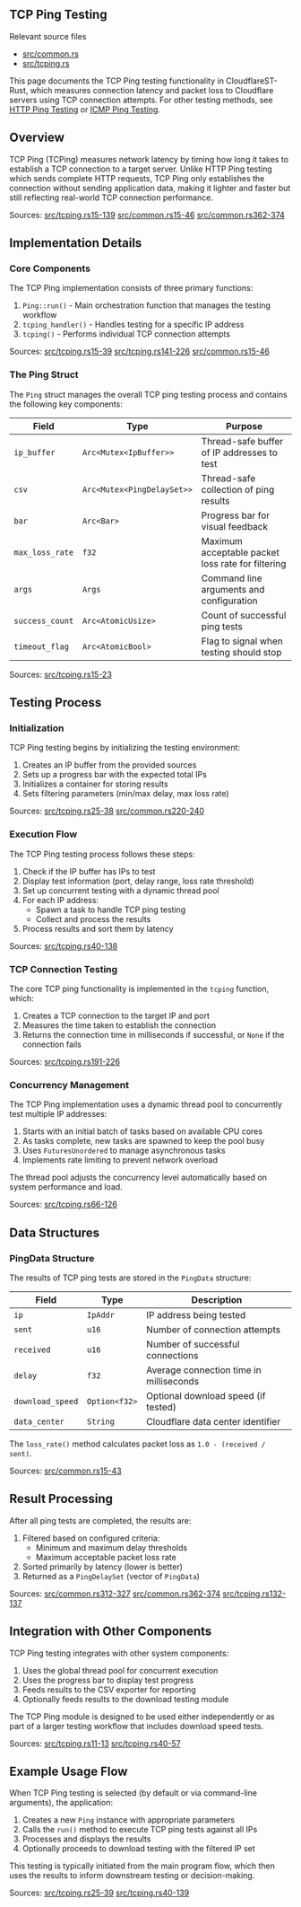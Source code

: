 ## TCP Ping Testing

Relevant source files

+   [src/common.rs](https://github.com/GuangYu-yu/CloudflareST-Rust/blob/57de4236/src/common.rs)
+   [src/tcping.rs](https://github.com/GuangYu-yu/CloudflareST-Rust/blob/57de4236/src/tcping.rs)

This page documents the TCP Ping testing functionality in CloudflareST-Rust, which measures connection latency and packet loss to Cloudflare servers using TCP connection attempts. For other testing methods, see [HTTP Ping Testing](https://deepwiki.com/GuangYu-yu/CloudflareST-Rust/4.1-http-ping-testing) or [ICMP Ping Testing](https://deepwiki.com/GuangYu-yu/CloudflareST-Rust/4.3-icmp-ping-testing).

## Overview

TCP Ping (TCPing) measures network latency by timing how long it takes to establish a TCP connection to a target server. Unlike HTTP Ping testing which sends complete HTTP requests, TCP Ping only establishes the connection without sending application data, making it lighter and faster but still reflecting real-world TCP connection performance.

Sources: [src/tcping.rs15-139](https://github.com/GuangYu-yu/CloudflareST-Rust/blob/57de4236/src/tcping.rs#L15-L139) [src/common.rs15-46](https://github.com/GuangYu-yu/CloudflareST-Rust/blob/57de4236/src/common.rs#L15-L46) [src/common.rs362-374](https://github.com/GuangYu-yu/CloudflareST-Rust/blob/57de4236/src/common.rs#L362-L374)

## Implementation Details

### Core Components

The TCP Ping implementation consists of three primary functions:

1.  `Ping::run()` - Main orchestration function that manages the testing workflow
2.  `tcping_handler()` - Handles testing for a specific IP address
3.  `tcping()` - Performs individual TCP connection attempts

Sources: [src/tcping.rs15-39](https://github.com/GuangYu-yu/CloudflareST-Rust/blob/57de4236/src/tcping.rs#L15-L39) [src/tcping.rs141-226](https://github.com/GuangYu-yu/CloudflareST-Rust/blob/57de4236/src/tcping.rs#L141-L226) [src/common.rs15-46](https://github.com/GuangYu-yu/CloudflareST-Rust/blob/57de4236/src/common.rs#L15-L46)

### The Ping Struct

The `Ping` struct manages the overall TCP ping testing process and contains the following key components:

| Field | Type | Purpose |
| --- | --- | --- |
| `ip_buffer` | `Arc<Mutex<IpBuffer>>` | Thread-safe buffer of IP addresses to test |
| `csv` | `Arc<Mutex<PingDelaySet>>` | Thread-safe collection of ping results |
| `bar` | `Arc<Bar>` | Progress bar for visual feedback |
| `max_loss_rate` | `f32` | Maximum acceptable packet loss rate for filtering |
| `args` | `Args` | Command line arguments and configuration |
| `success_count` | `Arc<AtomicUsize>` | Count of successful ping tests |
| `timeout_flag` | `Arc<AtomicBool>` | Flag to signal when testing should stop |

Sources: [src/tcping.rs15-23](https://github.com/GuangYu-yu/CloudflareST-Rust/blob/57de4236/src/tcping.rs#L15-L23)

## Testing Process

### Initialization

TCP Ping testing begins by initializing the testing environment:

1.  Creates an IP buffer from the provided sources
2.  Sets up a progress bar with the expected total IPs
3.  Initializes a container for storing results
4.  Sets filtering parameters (min/max delay, max loss rate)

Sources: [src/tcping.rs25-38](https://github.com/GuangYu-yu/CloudflareST-Rust/blob/57de4236/src/tcping.rs#L25-L38) [src/common.rs220-240](https://github.com/GuangYu-yu/CloudflareST-Rust/blob/57de4236/src/common.rs#L220-L240)

### Execution Flow

The TCP Ping testing process follows these steps:

1.  Check if the IP buffer has IPs to test
2.  Display test information (port, delay range, loss rate threshold)
3.  Set up concurrent testing with a dynamic thread pool
4.  For each IP address:
    +   Spawn a task to handle TCP ping testing
    +   Collect and process the results
5.  Process results and sort them by latency

Sources: [src/tcping.rs40-138](https://github.com/GuangYu-yu/CloudflareST-Rust/blob/57de4236/src/tcping.rs#L40-L138)

### TCP Connection Testing

The core TCP ping functionality is implemented in the `tcping` function, which:

1.  Creates a TCP connection to the target IP and port
2.  Measures the time taken to establish the connection
3.  Returns the connection time in milliseconds if successful, or `None` if the connection fails

Sources: [src/tcping.rs191-226](https://github.com/GuangYu-yu/CloudflareST-Rust/blob/57de4236/src/tcping.rs#L191-L226)

### Concurrency Management

The TCP Ping implementation uses a dynamic thread pool to concurrently test multiple IP addresses:

1.  Starts with an initial batch of tasks based on available CPU cores
2.  As tasks complete, new tasks are spawned to keep the pool busy
3.  Uses `FuturesUnordered` to manage asynchronous tasks
4.  Implements rate limiting to prevent network overload

The thread pool adjusts the concurrency level automatically based on system performance and load.

Sources: [src/tcping.rs66-126](https://github.com/GuangYu-yu/CloudflareST-Rust/blob/57de4236/src/tcping.rs#L66-L126)

## Data Structures

### PingData Structure

The results of TCP ping tests are stored in the `PingData` structure:

| Field | Type | Description |
| --- | --- | --- |
| `ip` | `IpAddr` | IP address being tested |
| `sent` | `u16` | Number of connection attempts |
| `received` | `u16` | Number of successful connections |
| `delay` | `f32` | Average connection time in milliseconds |
| `download_speed` | `Option<f32>` | Optional download speed (if tested) |
| `data_center` | `String` | Cloudflare data center identifier |

The `loss_rate()` method calculates packet loss as `1.0 - (received / sent)`.

Sources: [src/common.rs15-43](https://github.com/GuangYu-yu/CloudflareST-Rust/blob/57de4236/src/common.rs#L15-L43)

## Result Processing

After all ping tests are completed, the results are:

1.  Filtered based on configured criteria:
    +   Minimum and maximum delay thresholds
    +   Maximum acceptable packet loss rate
2.  Sorted primarily by latency (lower is better)
3.  Returned as a `PingDelaySet` (vector of `PingData`)

Sources: [src/common.rs312-327](https://github.com/GuangYu-yu/CloudflareST-Rust/blob/57de4236/src/common.rs#L312-L327) [src/common.rs362-374](https://github.com/GuangYu-yu/CloudflareST-Rust/blob/57de4236/src/common.rs#L362-L374) [src/tcping.rs132-137](https://github.com/GuangYu-yu/CloudflareST-Rust/blob/57de4236/src/tcping.rs#L132-L137)

## Integration with Other Components

TCP Ping testing integrates with other system components:

1.  Uses the global thread pool for concurrent execution
2.  Uses the progress bar to display test progress
3.  Feeds results to the CSV exporter for reporting
4.  Optionally feeds results to the download testing module

The TCP Ping module is designed to be used either independently or as part of a larger testing workflow that includes download speed tests.

Sources: [src/tcping.rs11-13](https://github.com/GuangYu-yu/CloudflareST-Rust/blob/57de4236/src/tcping.rs#L11-L13) [src/tcping.rs40-57](https://github.com/GuangYu-yu/CloudflareST-Rust/blob/57de4236/src/tcping.rs#L40-L57)

## Example Usage Flow

When TCP Ping testing is selected (by default or via command-line arguments), the application:

1.  Creates a new `Ping` instance with appropriate parameters
2.  Calls the `run()` method to execute TCP ping tests against all IPs
3.  Processes and displays the results
4.  Optionally proceeds to download testing with the filtered IP set

This testing is typically initiated from the main program flow, which then uses the results to inform downstream testing or decision-making.

Sources: [src/tcping.rs25-39](https://github.com/GuangYu-yu/CloudflareST-Rust/blob/57de4236/src/tcping.rs#L25-L39) [src/tcping.rs40-139](https://github.com/GuangYu-yu/CloudflareST-Rust/blob/57de4236/src/tcping.rs#L40-L139)
